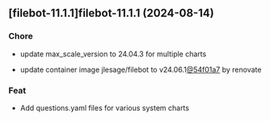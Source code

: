 

## [filebot-11.1.1]filebot-11.1.1 (2024-08-14)

### Chore



- update max_scale_version to 24.04.3 for multiple charts

- update container image jlesage/filebot to v24.06.1[@54f01a7](https://github.com/54f01a7) by renovate

### Feat



- Add questions.yaml files for various system charts